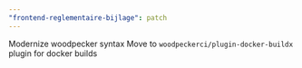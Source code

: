 ```yaml
---
"frontend-reglementaire-bijlage": patch
---
```


Modernize woodpecker syntax
Move to `woodpeckerci/plugin-docker-buildx` plugin for docker builds

